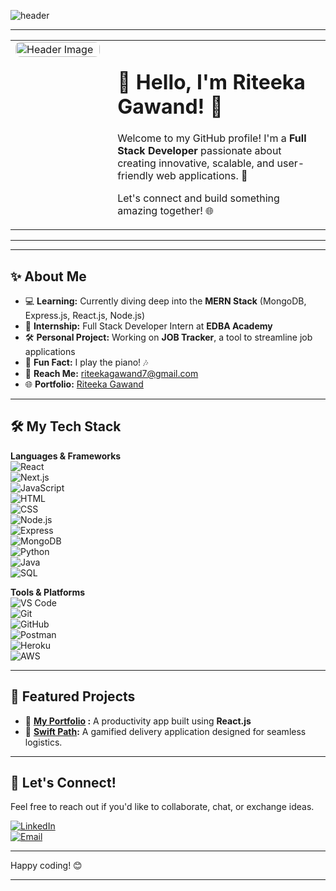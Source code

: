 ![header](https://user-images.githubusercontent.com/59575502/127335491-fdba1874-e943-4d3c-ab8c-678ffe22f8b8.png)
  
---

<table style="width:100%; table-layout:fixed; border-collapse:collapse;">
  <tr>
    <!-- Image Section (70%) -->
    <td valign="top" width="30%">
      <img src="https://pbs.twimg.com/media/GObE3i0WAAAxiZC?format=jpg&name=4096x4096" 
           alt="Header Image" style="width:100%; height:auto; border-radius:8px;"/>
    </td>
    <!-- Text Section (30%) -->
    <td valign="top" width="70%" style="padding-left:20px;">
      <h1>🌟 Hello, I'm Riteeka Gawand! 👋</h1>
      <p>
        Welcome to my GitHub profile!  
        I'm a <strong>Full Stack Developer</strong> passionate about creating innovative, scalable, 
        and user-friendly web applications. 🚀  
      </p>
      <p>Let's connect and build something amazing together! 🌐</p>
    </td>
  </tr>
</table>


---



---

## ✨ About Me  

- 💻 **Learning:** Currently diving deep into the **MERN Stack** (MongoDB, Express.js, React.js, Node.js)  
- 🌟 **Internship:** Full Stack Developer Intern at **EDBA Academy**  
- 🛠 **Personal Project:** Working on **JOB Tracker**, a tool to streamline job applications  
- 🎹 **Fun Fact:** I play the piano! 🎶  
- 📩 **Reach Me:** [riteekagawand7@gmail.com](mailto:riteekagawand7@gmail.com)
- 🌐 **Portfolio:** [Riteeka Gawand](https://riteekagawand-portfolio.vercel.app/)

---

## 🛠 My Tech Stack  

**Languages & Frameworks**  
![React](https://img.shields.io/badge/-React-333333?style=flat&logo=react)  
![Next.js](https://img.shields.io/badge/-Next.js-333333?style=flat&logo=nextdotjs)  
![JavaScript](https://img.shields.io/badge/-JavaScript-333333?style=flat&logo=javascript)  
![HTML](https://img.shields.io/badge/-HTML-333333?style=flat&logo=html5)  
![CSS](https://img.shields.io/badge/-CSS-333333?style=flat&logo=css3)  
![Node.js](https://img.shields.io/badge/-Node.js-333333?style=flat&logo=nodedotjs)  
![Express](https://img.shields.io/badge/-Express-333333?style=flat&logo=express)  
![MongoDB](https://img.shields.io/badge/-MongoDB-333333?style=flat&logo=mongodb)  
![Python](https://img.shields.io/badge/-Python-333333?style=flat&logo=python)  
![Java](https://img.shields.io/badge/-Java-333333?style=flat&logo=java)  
![SQL](https://img.shields.io/badge/-SQL-333333?style=flat&logo=postgresql)  

**Tools & Platforms**  
![VS Code](https://img.shields.io/badge/-VS%20Code-333333?style=flat&logo=visualstudiocode)  
![Git](https://img.shields.io/badge/-Git-333333?style=flat&logo=git)  
![GitHub](https://img.shields.io/badge/-GitHub-333333?style=flat&logo=github)  
![Postman](https://img.shields.io/badge/-Postman-333333?style=flat&logo=postman)  
![Heroku](https://img.shields.io/badge/-Heroku-333333?style=flat&logo=heroku)  
![AWS](https://img.shields.io/badge/-AWS-333333?style=flat&logo=amazonaws)  

---

## 🌟 Featured Projects  

- 🎯 **[My Portfolio](https://github.com/riteekagawand/Portfolio-new) :** A productivity app built using **React.js**
- 🚀 **[Swift Path](https://github.com/riteekagawand/VH24-WEBMASTERS):** A gamified delivery application designed for seamless logistics.  

---

## 💬 Let's Connect!  

Feel free to reach out if you'd like to collaborate, chat, or exchange ideas.  

[![LinkedIn](https://img.shields.io/badge/-LinkedIn-0077B5?style=flat&logo=linkedin&logoColor=white)](https://www.linkedin.com/in/riteeka-gawand-702553212/)  
[![Email](https://img.shields.io/badge/-Email-D14836?style=flat&logo=gmail&logoColor=white)](mailto:riteekagawand7@gmail.com)  

---

Happy coding! 😊  

---
